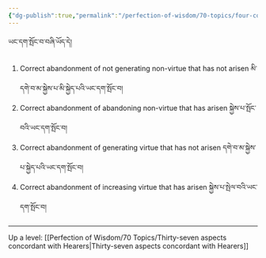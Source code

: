 ```yaml
---
{"dg-publish":true,"permalink":"/perfection-of-wisdom/70-topics/four-correct-abandonments/"}
---
```


ཡང་དག་སྤོང་བ་བཞི་ཡོད་དེ། 
1. Correct abandonment of not generating non-virtue that has not arisen མི་དགེ་བ་མ་སྐྱེས་པ་མི་སྐྱེད་པའི་ཡང་དག་སྤོང་བ།
2. Correct abandonment of abandoning non-virtue that has arisen སྐྱེས་པ་སྤོང་བའི་ཡང་དག་སྤོང་བ།
3. Correct abandonment of generating virtue that has not arisen དགེ་བ་མ་སྐྱེས་པ་སྐྱེད་པའི་ཡང་དག་སྤོང་བ།
4. Correct abandonment of increasing virtue that has arisen སྐྱེས་པ་སྤེལ་བའི་ཡང་དག་སྤོང་བ།

---
Up a level: [[Perfection of Wisdom/70 Topics/Thirty-seven aspects concordant with Hearers\|Thirty-seven aspects concordant with Hearers]]